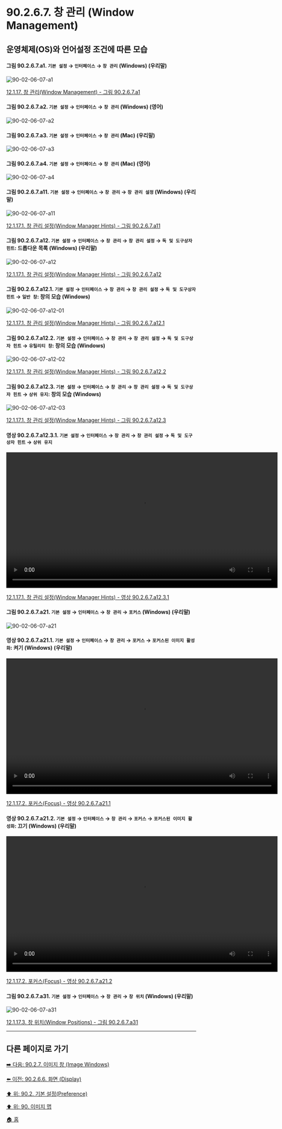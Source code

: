 # 90.2.6.7. 창 관리 (Window Management)
## 운영체제(OS)와 언어설정 조건에 따른 모습

<a id="90-02-06-07-a1"></a>

#### 그림 90.2.6.7.a1. `기본 설정` → `인터페이스` → `창 관리` (Windows) (우리말)
![90-02-06-07-a1](https://github.com/wonder13662/gimp/assets/15767104/0d0913a5-a78c-4a5e-acb1-cad285cdc61f)

[12.1.17. 창 관리(Window Management) - 그림 90.2.6.7.a1](./12-01-17-00-window-management.md#90-02-06-07-a1)

<a id="90-02-06-07-a2"></a>

#### 그림 90.2.6.7.a2. `기본 설정` → `인터페이스` → `창 관리` (Windows) (영어)
![90-02-06-07-a2](https://github.com/wonder13662/gimp/assets/15767104/9c8a3118-69c6-4f69-8754-2d77e876875f)

<a id="90-02-06-07-a3"></a>

#### 그림 90.2.6.7.a3. `기본 설정` → `인터페이스` → `창 관리` (Mac) (우리말)
![90-02-06-07-a3](https://github.com/wonder13662/gimp/assets/15767104/d0d6a1d2-bad7-4a63-a4d8-a767c1d6c781)

<a id="90-02-06-07-a4"></a>

#### 그림 90.2.6.7.a4. `기본 설정` → `인터페이스` → `창 관리` (Mac) (영어)
![90-02-06-07-a4](https://github.com/wonder13662/gimp/assets/15767104/bc450a87-ec81-419d-b7d7-839beb1924bf)

<a id="90-02-06-07-a11"></a>

#### 그림 90.2.6.7.a11. `기본 설정` → `인터페이스` → `창 관리` → `창 관리 설정` (Windows) (우리말)
![90-02-06-07-a11](https://github.com/wonder13662/gimp/assets/15767104/0f259bdb-0226-44a4-9e77-0f9d6c4d9acf)

[12.1.17.1. 창 관리 설정(Window Manager Hints) - 그림 90.2.6.7.a11](./12-01-17-01-window_manager_hints.md#90-02-06-07-a11)

<a id="90-02-06-07-a12"></a>

#### 그림 90.2.6.7.a12. `기본 설정` → `인터페이스` → `창 관리` → `창 관리 설정` → `독 및 도구상자 힌트`: 드롭다운 목록 (Windows) (우리말)
![90-02-06-07-a12](https://github.com/wonder13662/gimp/assets/15767104/43709805-edf2-4716-a9cf-9b8ad3086f61)

[12.1.17.1. 창 관리 설정(Window Manager Hints) - 그림 90.2.6.7.a12](./12-01-17-01-window_manager_hints.md#90-02-06-07-a12)

<a id="90-02-06-07-a12-01"></a>

#### 그림 90.2.6.7.a12.1. `기본 설정` → `인터페이스` → `창 관리` → `창 관리 설정` → `독 및 도구상자 힌트` → `일반 창`: 창의 모습 (Windows)
![90-02-06-07-a12-01](https://github.com/wonder13662/gimp/assets/15767104/ac405a66-e0c8-4a10-8ca3-119321b87860)

[12.1.17.1. 창 관리 설정(Window Manager Hints) - 그림 90.2.6.7.a12.1](./12-01-17-01-window_manager_hints.md#90-02-06-07-a12-01)

<a id="90-02-06-07-a12-02"></a>

#### 그림 90.2.6.7.a12.2. `기본 설정` → `인터페이스` → `창 관리` → `창 관리 설정` → `독 및 도구상자 힌트` → `유틸리티 창`: 창의 모습 (Windows)
![90-02-06-07-a12-02](https://github.com/wonder13662/gimp/assets/15767104/8b56a8b8-94de-4441-a8e2-dc58a995c0f9)

[12.1.17.1. 창 관리 설정(Window Manager Hints) - 그림 90.2.6.7.a12.2](./12-01-17-01-window_manager_hints.md#90-02-06-07-a12-02)

<a id="90-02-06-07-a12-03"></a>

#### 그림 90.2.6.7.a12.3. `기본 설정` → `인터페이스` → `창 관리` → `창 관리 설정` → `독 및 도구상자 힌트` → `상위 유지`: 창의 모습 (Windows)
![90-02-06-07-a12-03](https://github.com/wonder13662/gimp/assets/15767104/9b180c23-4ef1-4f94-a7f9-95dc79efd25a)

[12.1.17.1. 창 관리 설정(Window Manager Hints) - 그림 90.2.6.7.a12.3](./12-01-17-01-window_manager_hints.md#90-02-06-07-a12-03)

<a id="90-02-06-07-a12-03-01"></a>

#### 영상 90.2.6.7.a12.3.1. `기본 설정` → `인터페이스` → `창 관리` → `창 관리 설정` → `독 및 도구상자 힌트` → `상위 유지`
<video controls="controls" width="720"  src="https://github.com/wonder13662/gimp/assets/15767104/96612a71-5780-41bb-81cb-1046e039b441"></video>

[12.1.17.1. 창 관리 설정(Window Manager Hints) - 영상 90.2.6.7.a12.3.1](./12-01-17-01-window_manager_hints.md#90-02-06-07-a12-03-01)

<a id="90-02-06-07-a21"></a>

#### 그림 90.2.6.7.a21. `기본 설정` → `인터페이스` → `창 관리` → `포커스` (Windows) (우리말)
![90-02-06-07-a21](https://github.com/wonder13662/gimp/assets/15767104/22ea690c-2660-48ae-b666-784d5c7f5721)

<a id="90-02-06-07-a21-01"></a>

#### 영상 90.2.6.7.a21.1. `기본 설정` → `인터페이스` → `창 관리` → `포커스` → `포커스된 이미지 활성화`: 켜기 (Windows) (우리말)
<video controls="controls" width="720"  src="https://github.com/wonder13662/gimp/assets/15767104/abd2c1c4-855e-4446-8006-155184cc2174"></video>

[12.1.17.2. 포커스(Focus) - 영상 90.2.6.7.a21.1](./12-01-17-02-focus.md#90-02-06-07-a21-01)

<a id="90-02-06-07-a21-02"></a>

#### 영상 90.2.6.7.a21.2. `기본 설정` → `인터페이스` → `창 관리` → `포커스` → `포커스된 이미지 활성화`: 끄기 (Windows) (우리말)
<video controls="controls" width="720"  src="https://github.com/wonder13662/gimp/assets/15767104/495ed510-47d6-41f2-b8fb-c0625390e367"></video>

[12.1.17.2. 포커스(Focus) - 영상 90.2.6.7.a21.2](./12-01-17-02-focus.md#90-02-06-07-a21-02)

<a id="90-02-06-07-a31"></a>

#### 그림 90.2.6.7.a31. `기본 설정` → `인터페이스` → `창 관리` → `창 위치` (Windows) (우리말)
![90-02-06-07-a31](https://github.com/wonder13662/gimp/assets/15767104/04bdfe13-ea8c-4440-a5b0-1abf03e90bcb)

[12.1.17.3. 창 위치(Window Positions) - 그림 90.2.6.7.a31](./12-01-17-03-window_positions.md#90-02-06-07-a31)

***

## 다른 페이지로 가기

[➡️ 다음: 90.2.7. 이미지 창 (Image Windows)](./90-02-07-00-image-windows.md)

[⬅️ 이전: 90.2.6.6. 화면 (Display)](./90-02-06-06-display.md)

[⬆️ 위: 90.2. 기본 설정(Preference)](./90-02-00-preference.md)

[⬆️ 위: 90. 이미지 맵](./90-00-image-map.md)

[🏠 홈](./00-home.md)
